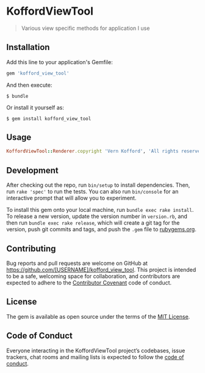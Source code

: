 # KoffordViewTool

> Various view specific methods for application I use

## Installation

Add this line to your application's Gemfile:

```ruby
gem 'kofford_view_tool'
```

And then execute:

    $ bundle

Or install it yourself as:

    $ gem install kofford_view_tool

## Usage
```ruby
KoffordViewTool::Renderer.copyright 'Vern Kofford', 'All rights reserved'
```

## Development

After checking out the repo, run `bin/setup` to install dependencies. Then, run `rake 'spec'` to run the tests. You can also run `bin/console` for an interactive prompt that will allow you to experiment.

To install this gem onto your local machine, run `bundle exec rake install`. To release a new version, update the version number in `version.rb`, and then run `bundle exec rake release`, which will create a git tag for the version, push git commits and tags, and push the `.gem` file to [rubygems.org](https://rubygems.org).

## Contributing

Bug reports and pull requests are welcome on GitHub at https://github.com/[USERNAME]/kofford_view_tool. This project is intended to be a safe, welcoming space for collaboration, and contributors are expected to adhere to the [Contributor Covenant](http://contributor-covenant.org) code of conduct.

## License

The gem is available as open source under the terms of the [MIT License](http://opensource.org/licenses/MIT).

## Code of Conduct

Everyone interacting in the KoffordViewTool project’s codebases, issue trackers, chat rooms and mailing lists is expected to follow the [code of conduct](https://github.com/[USERNAME]/kofford_view_tool/blob/master/CODE_OF_CONDUCT.md).
